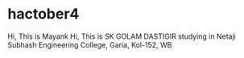 # hactober4
Hi, This is Mayank
Hi, This is SK GOLAM DASTIGIR
studying in Netaji Subhash Engineering College, Garia, Kol-152, WB
